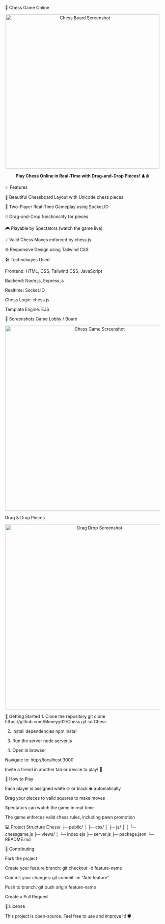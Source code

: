 🏰 Chess Game Online
<p align="center"> <img src="https://tse1.mm.bing.net/th/id/OIP.AhnWREIHIB3jeW1d4TVKfAHaEo?cb=12&rs=1&pid=ImgDetMain&o=7&rm=3" alt="Chess Board Screenshot" width="500"> </p> <p align="center"> <strong>Play Chess Online in Real-Time with Drag-and-Drop Pieces! ♟️♔</strong> </p>
✨ Features

🎨 Beautiful Chessboard Layout with Unicode chess pieces

👥 Two-Player Real-Time Gameplay using Socket.IO

🖱️ Drag-and-Drop functionality for pieces

🎮 Playable by Spectators (watch the game live)

💡 Valid Chess Moves enforced by chess.js

🌐 Responsive Design using Tailwind CSS

🛠️ Technologies Used

Frontend: HTML, CSS, Tailwind CSS, JavaScript

Backend: Node.js, Express.js

Realtime: Socket.IO

Chess Logic: chess.js

Template Engine: EJS

📸 Screenshots
Game Lobby / Board
<p align="center"> <img src="https://i.ibb.co/YdKq0TX/chess-game.png" alt="Chess Game Screenshot" width="600"> </p>
Drag & Drop Pieces
<p align="center"> <img src="https://i.ibb.co/QPZQ3Bf/chess-drag.png" alt="Drag Drop Screenshot" width="600"> </p>
🚀 Getting Started
1. Clone the repository
git clone https://github.com/Moneyy02/Chess.git
cd Chess

2. Install dependencies
npm install

3. Run the server
node server.js

4. Open in browser

Navigate to: http://localhost:3000

Invite a friend in another tab or device to play! 👥

🎯 How to Play

Each player is assigned white ♔ or black ♚ automatically

Drag your pieces to valid squares to make moves

Spectators can watch the game in real-time

The game enforces valid chess rules, including pawn promotion

💻 Project Structure
Chess/
├─ public/
│  ├─ css/
│  ├─ js/
│  │  └─ chessgame.js
├─ views/
│  └─ index.ejs
├─ server.js
├─ package.json
└─ README.md

🤝 Contributing

Fork the project

Create your feature branch: git checkout -b feature-name

Commit your changes: git commit -m "Add feature"

Push to branch: git push origin feature-name

Create a Pull Request

📜 License

This project is open-source. Feel free to use and improve it! 🛡️
